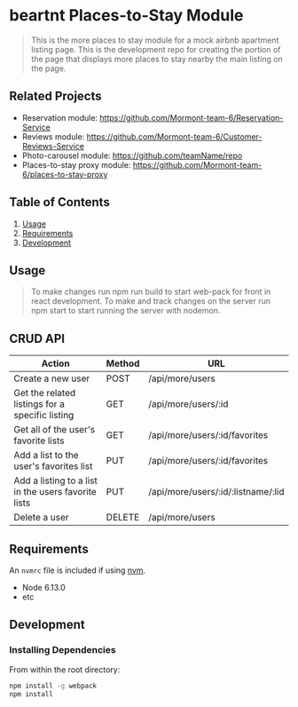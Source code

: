 # beartnt Places-to-Stay Module

> This is the more places to stay module for a mock airbnb apartment listing page. This is the development repo for creating the portion of the page that displays more places to stay nearby the main listing on the page.

## Related Projects

  - Reservation module: https://github.com/Mormont-team-6/Reservation-Service
  - Reviews module: https://github.com/Mormont-team-6/Customer-Reviews-Service
  - Photo-carousel module: https://github.com/teamName/repo
  - Places-to-stay proxy module: https://github.com/Mormont-team-6/places-to-stay-proxy

## Table of Contents

1. [Usage](#Usage)
1. [Requirements](#requirements)
1. [Development](#development)

## Usage

> To make changes run npm run build to start web-pack for front in react development.
> To make and track changes on the server run npm start to start running the server with nodemon.

## CRUD API

|Action|Method|URL|
|------|------|---|
|Create a new user|POST|/api/more/users|
|Get the related listings for a specific listing|GET|/api/more/users/:id|
|Get all of the user's favorite lists|GET|/api/more/users/:id/favorites|
|Add a list to the user's favorites list|PUT|/api/more/users/:id/favorites|
|Add a listing to a list in the users favorite lists|PUT|/api/more/users/:id/:listname/:lid|
|Delete a user|DELETE|/api/more/users|

## Requirements

An `nvmrc` file is included if using [nvm](https://github.com/creationix/nvm).

- Node 6.13.0
- etc

## Development

### Installing Dependencies

From within the root directory:

```sh
npm install -g webpack
npm install
```

